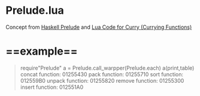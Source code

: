 Prelude.lua
===========
Concept from [Haskell Prelude](http://www.haskell.org/ghc/docs/latest/html/libraries/base/Prelude.html) and [Lua Code for Curry (Currying Functions)](http://tinylittlelife.org/?p=249)

# ==example==
  > require"Prelude"
  > a = Prelude.call_warpper(Prelude.each)
  > a(print,table)
  concat  function: 01255430
  pack    function: 01255710
  sort    function: 012559B0
  unpack  function: 01255820
  remove  function: 01255300
  insert  function: 012551A0
  >